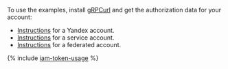To use the examples, install [gRPCurl](https://github.com/fullstorydev/grpcurl) and get the authorization data for your account:

* [Instructions](../../iam/operations/iam-token/create.md) for a Yandex account.
* [Instructions](../../iam/operations/iam-token/create-for-sa.md) for a service account.
* [Instructions](../../iam/operations/iam-token/create-for-federation.md) for a federated account.

{% include [iam-token-usage](../iam-token-usage.md) %}
